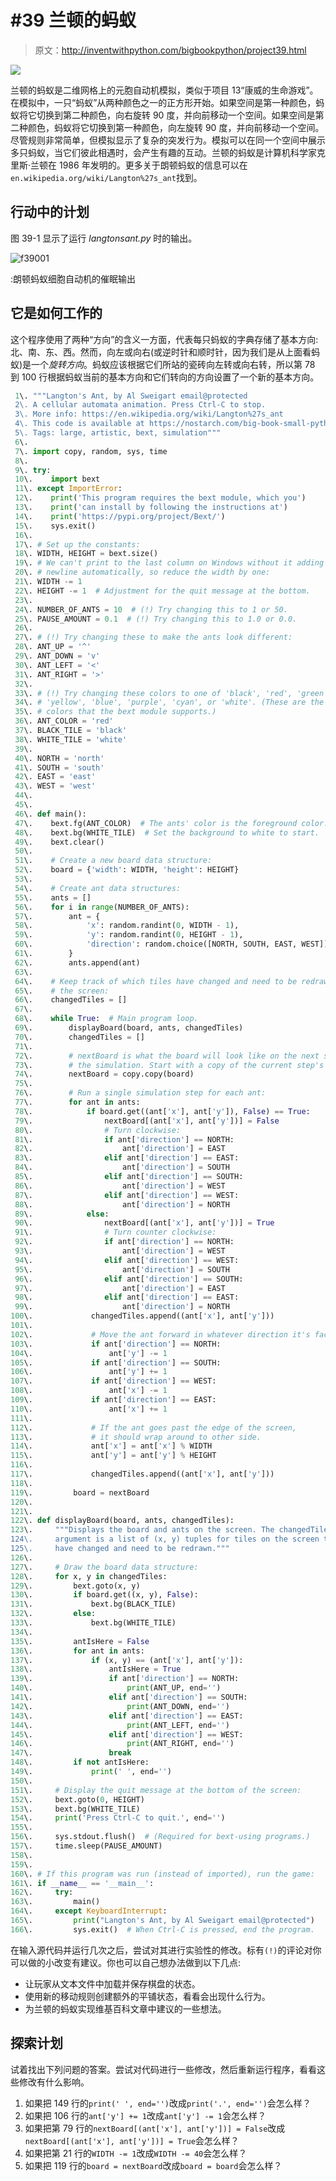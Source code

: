 # #39 兰顿的蚂蚁

> 原文：<http://inventwithpython.com/bigbookpython/project39.html>

![](img/9d995d63aaead72cad01120081eb8f75.png)

兰顿的蚂蚁是二维网格上的元胞自动机模拟，类似于项目 13“康威的生命游戏”。在模拟中，一只“蚂蚁”从两种颜色之一的正方形开始。如果空间是第一种颜色，蚂蚁将它切换到第二种颜色，向右旋转 90 度，并向前移动一个空间。如果空间是第二种颜色，蚂蚁将它切换到第一种颜色，向左旋转 90 度，并向前移动一个空间。尽管规则非常简单，但模拟显示了复杂的突发行为。模拟可以在同一个空间中展示多只蚂蚁，当它们彼此相遇时，会产生有趣的互动。兰顿的蚂蚁是计算机科学家克里斯·兰顿在 1986 年发明的。更多关于朗顿蚂蚁的信息可以在`en.wikipedia.org/wiki/Langton%27s_ant`找到。

## 行动中的计划

图 39-1 显示了运行 *langtonsant.py* 时的输出。

![f39001](img/c444124258229015df798a1de6d50f2f.png)

:朗顿蚂蚁细胞自动机的催眠输出

## 它是如何工作的

这个程序使用了两种“方向”的含义一方面，代表每只蚂蚁的字典存储了基本方向:北、南、东、西。然而，向左或向右(或逆时针和顺时针，因为我们是从上面看蚂蚁)是一个*旋转方向*。蚂蚁应该根据它们所站的瓷砖向左转或向右转，所以第 78 到 100 行根据蚂蚁当前的基本方向和它们转向的方向设置了一个新的基本方向。

```py
 1\. """Langton's Ant, by Al Sweigart email@protected
 2\. A cellular automata animation. Press Ctrl-C to stop.
 3\. More info: https://en.wikipedia.org/wiki/Langton%27s_ant
 4\. This code is available at https://nostarch.com/big-book-small-python-programming
 5\. Tags: large, artistic, bext, simulation"""
 6\. 
 7\. import copy, random, sys, time
 8\. 
 9\. try:
 10\.    import bext
 11\. except ImportError:
 12\.    print('This program requires the bext module, which you')
 13\.    print('can install by following the instructions at')
 14\.    print('https://pypi.org/project/Bext/')
 15\.    sys.exit()
 16\. 
 17\. # Set up the constants:
 18\. WIDTH, HEIGHT = bext.size()
 19\. # We can't print to the last column on Windows without it adding a
 20\. # newline automatically, so reduce the width by one:
 21\. WIDTH -= 1
 22\. HEIGHT -= 1  # Adjustment for the quit message at the bottom.
 23\. 
 24\. NUMBER_OF_ANTS = 10  # (!) Try changing this to 1 or 50.
 25\. PAUSE_AMOUNT = 0.1  # (!) Try changing this to 1.0 or 0.0.
 26\. 
 27\. # (!) Try changing these to make the ants look different:
 28\. ANT_UP = '^'
 29\. ANT_DOWN = 'v'
 30\. ANT_LEFT = '<'
 31\. ANT_RIGHT = '>'
 32\. 
 33\. # (!) Try changing these colors to one of 'black', 'red', 'green',
 34\. # 'yellow', 'blue', 'purple', 'cyan', or 'white'. (These are the only
 35\. # colors that the bext module supports.)
 36\. ANT_COLOR = 'red'
 37\. BLACK_TILE = 'black'
 38\. WHITE_TILE = 'white'
 39\. 
 40\. NORTH = 'north'
 41\. SOUTH = 'south'
 42\. EAST = 'east'
 43\. WEST = 'west'
 44\. 
 45\. 
 46\. def main():
 47\.    bext.fg(ANT_COLOR)  # The ants' color is the foreground color.
 48\.    bext.bg(WHITE_TILE)  # Set the background to white to start.
 49\.    bext.clear()
 50\. 
 51\.    # Create a new board data structure:
 52\.    board = {'width': WIDTH, 'height': HEIGHT}
 53\. 
 54\.    # Create ant data structures:
 55\.    ants = []
 56\.    for i in range(NUMBER_OF_ANTS):
 57\.        ant = {
 58\.            'x': random.randint(0, WIDTH - 1),
 59\.            'y': random.randint(0, HEIGHT - 1),
 60\.            'direction': random.choice([NORTH, SOUTH, EAST, WEST]),
 61\.        }
 62\.        ants.append(ant)
 63\. 
 64\.    # Keep track of which tiles have changed and need to be redrawn on
 65\.    # the screen:
 66\.    changedTiles = []
 67\. 
 68\.    while True:  # Main program loop.
 69\.        displayBoard(board, ants, changedTiles)
 70\.        changedTiles = []
 71\. 
 72\.        # nextBoard is what the board will look like on the next step in
 73\.        # the simulation. Start with a copy of the current step's board:
 74\.        nextBoard = copy.copy(board)
 75\. 
 76\.        # Run a single simulation step for each ant:
 77\.        for ant in ants:
 78\.            if board.get((ant['x'], ant['y']), False) == True:
 79\.                nextBoard[(ant['x'], ant['y'])] = False
 80\.                # Turn clockwise:
 81\.                if ant['direction'] == NORTH:
 82\.                    ant['direction'] = EAST
 83\.                elif ant['direction'] == EAST:
 84\.                    ant['direction'] = SOUTH
 85\.                elif ant['direction'] == SOUTH:
 86\.                    ant['direction'] = WEST
 87\.                elif ant['direction'] == WEST:
 88\.                    ant['direction'] = NORTH
 89\.            else:
 90\.                nextBoard[(ant['x'], ant['y'])] = True
 91\.                # Turn counter clockwise:
 92\.                if ant['direction'] == NORTH:
 93\.                    ant['direction'] = WEST
 94\.                elif ant['direction'] == WEST:
 95\.                    ant['direction'] = SOUTH
 96\.                elif ant['direction'] == SOUTH:
 97\.                    ant['direction'] = EAST
 98\.                elif ant['direction'] == EAST:
 99\.                    ant['direction'] = NORTH
100\.             changedTiles.append((ant['x'], ant['y']))
101\. 
102\.             # Move the ant forward in whatever direction it's facing:
103\.             if ant['direction'] == NORTH:
104\.                 ant['y'] -= 1
105\.             if ant['direction'] == SOUTH:
106\.                 ant['y'] += 1
107\.             if ant['direction'] == WEST:
108\.                 ant['x'] -= 1
109\.             if ant['direction'] == EAST:
110\.                 ant['x'] += 1
111\. 
112\.             # If the ant goes past the edge of the screen,
113\.             # it should wrap around to other side.
114\.             ant['x'] = ant['x'] % WIDTH
115\.             ant['y'] = ant['y'] % HEIGHT
116\. 
117\.             changedTiles.append((ant['x'], ant['y']))
118\. 
119\.         board = nextBoard
120\. 
121\. 
122\. def displayBoard(board, ants, changedTiles):
123\.     """Displays the board and ants on the screen. The changedTiles
124\.     argument is a list of (x, y) tuples for tiles on the screen that
125\.     have changed and need to be redrawn."""
126\. 
127\.     # Draw the board data structure:
128\.     for x, y in changedTiles:
129\.         bext.goto(x, y)
130\.         if board.get((x, y), False):
131\.             bext.bg(BLACK_TILE)
132\.         else:
133\.             bext.bg(WHITE_TILE)
134\. 
135\.         antIsHere = False
136\.         for ant in ants:
137\.             if (x, y) == (ant['x'], ant['y']):
138\.                 antIsHere = True
139\.                 if ant['direction'] == NORTH:
140\.                     print(ANT_UP, end='')
141\.                 elif ant['direction'] == SOUTH:
142\.                     print(ANT_DOWN, end='')
143\.                 elif ant['direction'] == EAST:
144\.                     print(ANT_LEFT, end='')
145\.                 elif ant['direction'] == WEST:
146\.                     print(ANT_RIGHT, end='')
147\.                 break
148\.         if not antIsHere:
149\.             print(' ', end='')
150\. 
151\.     # Display the quit message at the bottom of the screen:
152\.     bext.goto(0, HEIGHT)
153\.     bext.bg(WHITE_TILE)
154\.     print('Press Ctrl-C to quit.', end='')
155\. 
156\.     sys.stdout.flush()  # (Required for bext-using programs.)
157\.     time.sleep(PAUSE_AMOUNT)
158\. 
159\. 
160\. # If this program was run (instead of imported), run the game:
161\. if __name__ == '__main__':
162\.     try:
163\.         main()
164\.     except KeyboardInterrupt:
165\.         print("Langton's Ant, by Al Sweigart email@protected")
166\.         sys.exit()  # When Ctrl-C is pressed, end the program. 
```

在输入源代码并运行几次之后，尝试对其进行实验性的修改。标有`(!)`的评论对你可以做的小改变有建议。你也可以自己想办法做到以下几点:

*   让玩家从文本文件中加载并保存棋盘的状态。
*   使用新的移动规则创建额外的平铺状态，看看会出现什么行为。
*   为兰顿的蚂蚁实现维基百科文章中建议的一些想法。

## 探索计划

试着找出下列问题的答案。尝试对代码进行一些修改，然后重新运行程序，看看这些修改有什么影响。

1.  如果把 149 行的`print(' ', end='')`改成`print('.', end='')`会怎么样？
2.  如果把 106 行的`ant['y'] += 1`改成`ant['y'] -= 1`会怎么样？
3.  如果把第 79 行的`nextBoard[(ant['x'], ant['y'])] = False`改成`nextBoard[(ant['x'], ant['y'])] = True`会怎么样？
4.  如果把第 21 行的`WIDTH -= 1`改成`WIDTH -= 40`会怎么样？
5.  如果把 119 行的`board = nextBoard`改成`board = board`会怎么样？